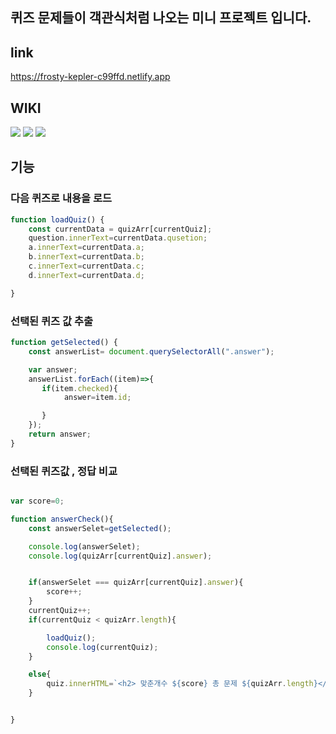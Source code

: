## 퀴즈 문제들이 객관식처럼 나오는 미니 프로젝트 입니다.

## link
https://frosty-kepler-c99ffd.netlify.app


## WIKI
<img src="https://img.shields.io/badge/html-E34F26?style=for-the-badge&logo=html5&logoColor=white">
<img src="https://img.shields.io/badge/css-1572B6?style=for-the-badge&logo=css3&logoColor=white">
<img src="https://img.shields.io/badge/javascript-F7DF1E?style=for-the-badge&logo=javascript&logoColor=black">




## 기능

### 다음 퀴즈로 내용을 로드
```javascript
function loadQuiz() {
    const currentData = quizArr[currentQuiz];
    question.innerText=currentData.qusetion;
    a.innerText=currentData.a;
    b.innerText=currentData.b;
    c.innerText=currentData.c;
    d.innerText=currentData.d;

}
```

### 선택된 퀴즈 값 추출
```javascript
function getSelected() {
    const answerList= document.querySelectorAll(".answer");

    var answer;
    answerList.forEach((item)=>{
       if(item.checked){
            answer=item.id;

       }
    });
    return answer;
}

```

### 선택된 퀴즈값 , 정답 비교
```javascript

var score=0;

function answerCheck(){
    const answerSelet=getSelected();

    console.log(answerSelet);
    console.log(quizArr[currentQuiz].answer);


    if(answerSelet === quizArr[currentQuiz].answer){
        score++;
    }
    currentQuiz++;
    if(currentQuiz < quizArr.length){

        loadQuiz();
        console.log(currentQuiz);
    }

    else{
        quiz.innerHTML=`<h2> 맞춘개수 ${score} 총 문제 ${quizArr.length}</h2>`;
    }


}
```
